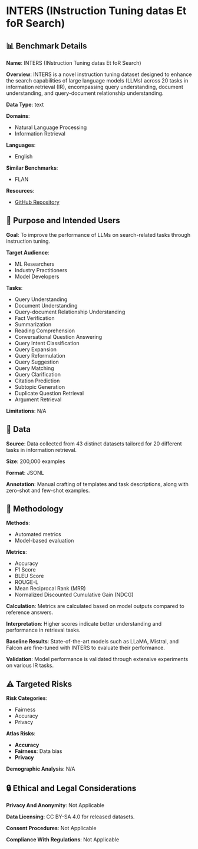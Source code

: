 # INTERS (INstruction Tuning datas Et foR Search)

## 📊 Benchmark Details

**Name**: INTERS (INstruction Tuning datas Et foR Search)

**Overview**: INTERS is a novel instruction tuning dataset designed to enhance the search capabilities of large language models (LLMs) across 20 tasks in information retrieval (IR), encompassing query understanding, document understanding, and query-document relationship understanding.

**Data Type**: text

**Domains**:
- Natural Language Processing
- Information Retrieval

**Languages**:
- English

**Similar Benchmarks**:
- FLAN

**Resources**:
- [GitHub Repository](https://github.com/DaoD/INTERS)

## 🎯 Purpose and Intended Users

**Goal**: To improve the performance of LLMs on search-related tasks through instruction tuning.

**Target Audience**:
- ML Researchers
- Industry Practitioners
- Model Developers

**Tasks**:
- Query Understanding
- Document Understanding
- Query-document Relationship Understanding
- Fact Verification
- Summarization
- Reading Comprehension
- Conversational Question Answering
- Query Intent Classification
- Query Expansion
- Query Reformulation
- Query Suggestion
- Query Matching
- Query Clarification
- Citation Prediction
- Subtopic Generation
- Duplicate Question Retrieval
- Argument Retrieval

**Limitations**: N/A

## 💾 Data

**Source**: Data collected from 43 distinct datasets tailored for 20 different tasks in information retrieval.

**Size**: 200,000 examples

**Format**: JSONL

**Annotation**: Manual crafting of templates and task descriptions, along with zero-shot and few-shot examples.

## 🔬 Methodology

**Methods**:
- Automated metrics
- Model-based evaluation

**Metrics**:
- Accuracy
- F1 Score
- BLEU Score
- ROUGE-L
- Mean Reciprocal Rank (MRR)
- Normalized Discounted Cumulative Gain (NDCG)

**Calculation**: Metrics are calculated based on model outputs compared to reference answers.

**Interpretation**: Higher scores indicate better understanding and performance in retrieval tasks.

**Baseline Results**: State-of-the-art models such as LLaMA, Mistral, and Falcon are fine-tuned with INTERS to evaluate their performance.

**Validation**: Model performance is validated through extensive experiments on various IR tasks.

## ⚠️ Targeted Risks

**Risk Categories**:
- Fairness
- Accuracy
- Privacy

**Atlas Risks**:
- **Accuracy**
- **Fairness**: Data bias
- **Privacy**

**Demographic Analysis**: N/A

## 🔒 Ethical and Legal Considerations

**Privacy And Anonymity**: Not Applicable

**Data Licensing**: CC BY-SA 4.0 for released datasets.

**Consent Procedures**: Not Applicable

**Compliance With Regulations**: Not Applicable
